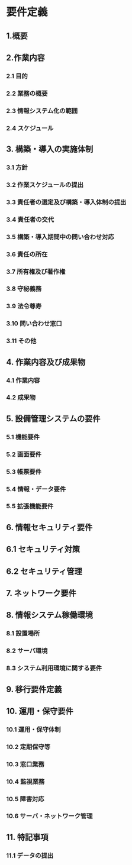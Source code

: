# 要件定義

## 1.概要
## 2.作業内容
### 2.1 目的
### 2.2 業務の概要
### 2.3 情報システム化の範囲
### 2.4 スケジュール
## 3. 構築・導入の実施体制
### 3.1 方針
### 3.2 作業スケジュールの提出
### 3.3 責任者の選定及び構築・導入体制の提出
### 3.4 責任者の交代
### 3.5 構築・導入期間中の問い合わせ対応
### 3.6 責任の所在
### 3.7 所有権及び著作権
### 3.8 守秘義務
### 3.9 法令尊寿
### 3.10 問い合わせ窓口
### 3.11 その他
## 4. 作業内容及び成果物
### 4.1 作業内容
### 4.2 成果物
## 5. 設備管理システムの要件
### 5.1 機能要件
### 5.2 画面要件
### 5.3 帳票要件
### 5.4 情報・データ要件
### 5.5 拡張機能要件
## 6. 情報セキュリティ要件
## 6.1 セキュリティ対策
## 6.2 セキュリティ管理
## 7. ネットワーク要件
## 8. 情報システム稼働環境
### 8.1 設置場所
### 8.2 サーバ環境
### 8.3 システム利用環境に関する要件
## 9. 移行要件定義
## 10. 運用・保守要件
### 10.1 運用・保守体制
### 10.2 定期保守等
### 10.3 窓口業務
### 10.4 監視業務
### 10.5 障害対応
### 10.6 サーバ・ネットワーク管理
## 11. 特記事項
### 11.1 データの提出